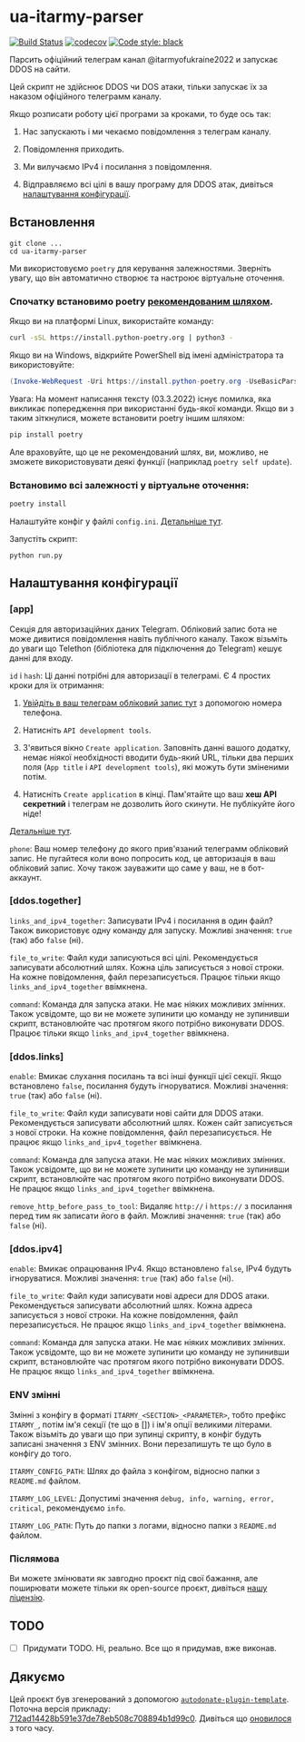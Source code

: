 # ua-itarmy-parser

[![Build Status](https://github.com/PerchunPak/ua-itarmy-parser/actions/workflows/test.yml/badge.svg?branch=master)](https://github.com/PerchunPak/ua-itarmy-parser/actions?query=workflow%3Atest)
[![codecov](https://codecov.io/gh/PerchunPak/ua-itarmy-parser/branch/master/graph/badge.svg)](https://codecov.io/gh/PerchunPak/ua-itarmy-parser)
[![Code style: black](https://img.shields.io/badge/code%20style-black-000000.svg)](https://github.com/psf/black)

Парсить офіційний телеграм канал @itarmyofukraine2022 и запускає DDOS на сайти.

Цей скрипт не здійснює DDOS чи DOS атаки, тільки запускає їх за наказом офіційного телеграмм каналу.

Якщо розписати роботу цієї програми за кроками, то буде ось так:

1. Нас запускають і ми чекаємо повідомлення з телеграм каналу.

2. Повідомлення приходить.

3. Ми вилучаємо IPv4 і посилання з повідомлення.

4. Відправляємо всі цілі в вашу програму для DDOS атак, дивіться [налаштування конфігурації](https://github.com/PerchunPak/ua-itarmy-parser#налаштування%20конфігурації).

## Встановлення

```sh-session
git clone ...
cd ua-itarmy-parser
```

Ми використовуємо `poetry` для керування залежностями.
Зверніть увагу, що він автоматично створює та настроює віртуальне оточення.

### Спочатку встановимо poetry [рекомендованим шляхом](https://python-poetry.org/docs/master/#installation).

Якщо ви на платформі Linux, використайте команду:

```bash
curl -sSL https://install.python-poetry.org | python3 -
```

Якщо ви на Windows, відкрийте PowerShell від імені адміністратора та використовуйте:

```powershell
(Invoke-WebRequest -Uri https://install.python-poetry.org -UseBasicParsing).Content | python -
```

Увага: На момент написання тексту (03.3.2022) існує помилка, яка викликає попередження при використанні будь-якої команди. Якщо ви з таким зіткнулися, можете встановити poetry іншим шляхом:

```bash
pip install poetry
```

Але враховуйте, що це не рекомендований шлях, ви, можливо, не зможете використовувати деякі функції (наприклад `poetry self update`).

### Встановимо всі залежності у віртуальне оточення:

```bash
poetry install
```

Налаштуйте конфіг у файлі `config.ini`. [Детальніше тут](https://github.com/PerchunPak/ua-itarmy-parser#налаштування%20конфігурації).

Запустіть скрипт:
```session
python run.py
```

## Налаштування конфігурації

### [app]

Секція для авторизаційних даних Telegram. Обліковий запис бота не може дивитися повідомлення навіть публічного каналу. 
Також візьміть до уваги що Telethon (бібліотека для підключення до Telegram) кешує данні для входу.

`id` і `hash`: Ці данні потрібні для авторизації в телеграмі. Є 4 простих кроки для їх отримання:

1. [Увійдіть в ваш телеграм обліковий запис тут](https://my.telegram.org/) з допомогою номера телефона.

2. Натисніть `API development tools`.

3. З'явиться вікно `Create application`. Заповніть данні вашого додатку, немає ніякої необхідності вводити будь-який URL,
тільки два перших поля (`App title` і `API development tools`), які можуть бути зміненими потім.

4. Натисніть `Create application` в кінці. Пам'ятайте що ваш **хеш API секретний** і телеграм не дозволить його скинути. 
Не публікуйте його ніде!

[Детальніше тут](https://docs.telethon.dev/en/stable/basic/signing-in.html#signing-in).

`phone`: Ваш номер телефону до якого прив'язаний телеграмм обліковий запис. Не пугайтеся коли воно попросить код,
це авторизація в ваш обліковий запис. Хочу також зауважити що саме у ваш, не в бот-аккаунт.

### [ddos.together]

`links_and_ipv4_together`: Записувати IPv4 і посилання в один файл? Також використовує одну команду для запуску. 
Можливі значення: `true` (так) або `false` (ні).

`file_to_write`: Файл куди записуються всі цілі. Рекомендується записувати абсолютний шлях. Кожна ціль 
записується з нової строки. На кожне повідомлення, файл перезаписується. Працює тільки якщо `links_and_ipv4_together`
ввімкнена.

`command`: Команда для запуска атаки. Не має ніяких можливих змінних. Також усвідомте, що ви не можете 
зупинити цю команду не зупинивши скрипт, встановлюйте час протягом якого потрібно виконувати DDOS. Працює тільки якщо 
`links_and_ipv4_together` ввімкнена.

### [ddos.links]

`enable`: Вмикає слухання посилань та всі інші функції цієї секції. Якщо встановлено `false`, посилання будуть 
ігноруватися. Можливі значення: `true` (так) або `false` (ні).

`file_to_write`: Файл куди записувати нові сайти для DDOS атаки. Рекомендується записувати абсолютний шлях.
Кожен сайт записується з нової строки. На кожне повідомлення, файл перезаписується. Не працює якщо 
`links_and_ipv4_together` ввімкнена.

`command`: Команда для запуска атаки. Не має ніяких можливих змінних. Також усвідомте, що ви не можете зупинити цю
команду не зупинивши скрипт, встановлюйте час протягом якого потрібно виконувати DDOS. Не працює якщо 
`links_and_ipv4_together` ввімкнена.

`remove_http_before_pass_to_tool`: Видаляє `http://` і `https://` з посилання перед тим як записати його в файл.
Можливі значення: `true` (так) або `false` (ні).

### [ddos.ipv4]

`enable`: Вмикає опрацювання IPv4. Якщо встановлено `false`, IPv4 будуть ігноруватися. Можливі значення: `true` (так) 
або `false` (ні).

`file_to_write`: Файл куди записувати нові адреси для DDOS атаки. Рекомендується записувати абсолютний шлях.
Кожна адреса записується з нової строки. На кожне повідомлення, файл перезаписується. Не працює якщо 
`links_and_ipv4_together` ввімкнена.

`command`: Команда для запуска атаки. Не має ніяких можливих змінних. Також усвідомте, що ви не можете зупинити цю
команду не зупинивши скрипт, встановлюйте час протягом якого потрібно виконувати DDOS. Не працює якщо 
`links_and_ipv4_together` ввімкнена.

### ENV змінні

Змінні з конфігу в форматі `ITARMY_<SECTION>_<PARAMETER>`, тобто префікс `ITARMY_`, потім ім'я секції (те що в []) і ім'я
опції великими літерами. Також візьміть до уваги що при зупинці скрипту, в конфіг будуть записані значення з ENV 
змінних. Вони перезапишуть те що було в конфігу до того.

`ITARMY_CONFIG_PATH`: Шлях до файла з конфігом, відносно папки з `README.md` файлом.

`ITARMY_LOG_LEVEL`: Допустимі значення `debug, info, warning, error, critical`, рекомендуємо `info`.

`ITARMY_LOG_PATH`: Путь до папки з логами, відносно папки з `README.md` файлом.

### Післямова

Ви можете змінювати як завгодно проєкт під свої бажання, але поширювати можете тільки як open-source проєкт,
дивіться [нашу ліцензію](https://github.com/PerchunPak/ua-itarmy-parser/blob/master/LICENSE).

## TODO

- [ ] Придумати TODO. Ні, реально. Все що я придумав, вже виконав.

## Дякуємо

Цей проєкт був згенерований з допомогою [`autodonate-plugin-template`](https://github.com/fire-squad/autodonate-plugin-template).
Поточна версія прикладу: [712ad14428b591e37de78eb508c708894b1d99c0](https://github.com/fire-squad/autodonate-plugin-template/tree/bdb6d192cad47ba2ed616dc7bdf78f153f043701).
Дивіться що [оновилося](https://github.com/fire-squad/autodonate-plugin-template/compare/712ad14428b591e37de78eb508c708894b1d99c0...master) з того часу.
